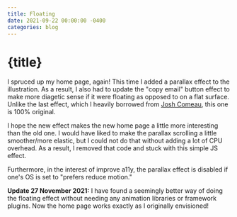 ```yaml
---
title: Floating
date: 2021-09-22 00:00:00 -0400
categories: blog
---
```


# {title}

I spruced up my home page, again! This time I added a parallax effect to the illustration. As a result, I also had to update the "copy email" button effect to make more diagetic sense if it were floating as opposed to on a flat surface. Unlike the last effect, which I heavily borrowed from [Josh Comeau](https://www.joshwcomeau.com/animation/3d-button/), this one is 100% original.

I hope the new effect makes the new home page a little more interesting than the old one. I would have liked to make the parallax scrolling a little smoother/more elastic, but I could not do that without adding a lot of CPU overhead. As a result, I removed that code and stuck with this simple JS effect.

Furthermore, in the interest of improve a11y, the parallax effect is disabled if one's OS is set to "prefers reduce motion."

**Update 27 November 2021:** I have found a seemingly better way of doing the floating effect without needing any animation libraries or framework plugins. Now the home page works exactly as I originally envisioned!